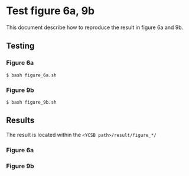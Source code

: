 # Test figure 6a, 9b
This document describe how to reproduce the result in figure 6a and 9b.

## Testing
### Figure 6a
```
$ bash figure_6a.sh
```

### Figure 9b
```
$ bash figure_9b.sh
```

## Results
The result is located within the `<YCSB path>/result/figure_*/`

### Figure 6a

### Figure 9b
